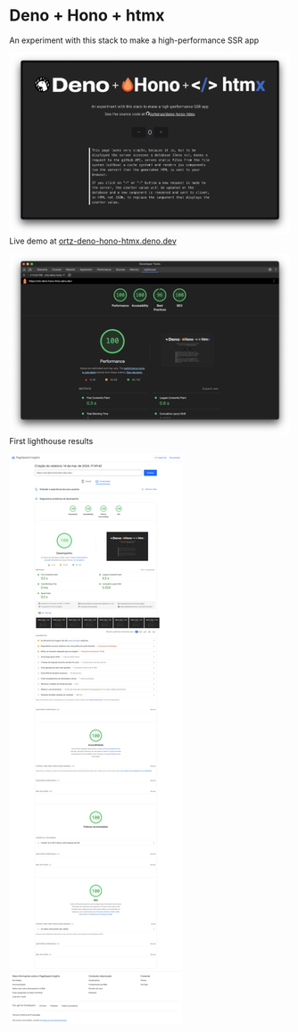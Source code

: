 # Deno + Hono + htmx

An experiment with this stack to make a high-performance SSR app


![scheensot from home](screenshots/home.png "scheensot from home")
Live demo at [ortz-deno-hono-htmx.deno.dev](https://ortz-deno-hono-htmx.deno.dev/)

![first lighthouse results](screenshots/lighthouse.png "scheensot lighthouse result")
First lighthouse results

![PageSpeed Insights](screenshots/pagespeed.png "scheensot PageSpeed Insights")